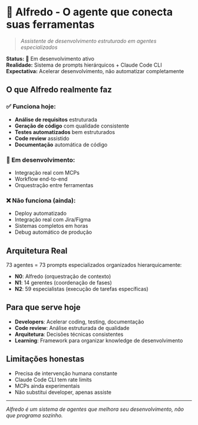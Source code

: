 # 🤖 Alfredo - O agente que conecta suas ferramentas

> *Assistente de desenvolvimento estruturado em agentes especializados*

**Status:** 🔶 Em desenvolvimento ativo  
**Realidade:** Sistema de prompts hierárquicos + Claude Code CLI  
**Expectativa:** Acelerar desenvolvimento, não automatizar completamente

## O que Alfredo realmente faz

### ✅ Funciona hoje:
- **Análise de requisitos** estruturada
- **Geração de código** com qualidade consistente  
- **Testes automatizados** bem estruturados
- **Code review** assistido
- **Documentação** automática de código

### 🔶 Em desenvolvimento:
- Integração real com MCPs
- Workflow end-to-end
- Orquestração entre ferramentas

### ❌ Não funciona (ainda):
- Deploy automatizado
- Integração real com Jira/Figma
- Sistemas completos em horas
- Debug automático de produção

## Arquitetura Real

73 agentes = 73 prompts especializados organizados hierarquicamente:
- **N0**: Alfredo (orquestração de contexto)
- **N1**: 14 gerentes (coordenação de fases)  
- **N2**: 59 especialistas (execução de tarefas específicas)

## Para que serve hoje

- **Developers**: Acelerar coding, testing, documentação
- **Code review**: Análise estruturada de qualidade
- **Arquitetura**: Decisões técnicas consistentes
- **Learning**: Framework para organizar knowledge de desenvolvimento

## Limitações honestas

- Precisa de intervenção humana constante
- Claude Code CLI tem rate limits
- MCPs ainda experimentais
- Não substitui developer, apenas assiste

---

*Alfredo é um sistema de agentes que melhora seu desenvolvimento, não que programa sozinho.*
